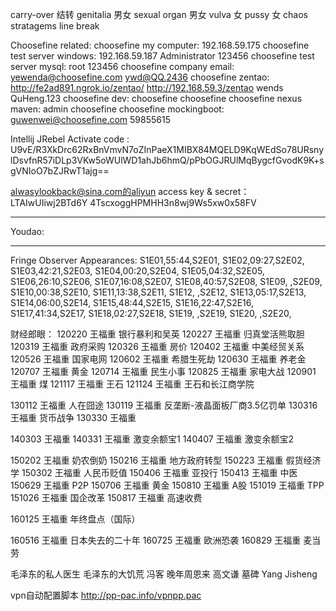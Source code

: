 
carry-over 结转
genitalia 男女 sexual organ 男女 vulva 女 pussy 女
chaos stratagems line break

Choosefine related:
choosefine my computer: 192.168.59.175
choosefine test server windows: 192.168.59.187 Administrator 123456
choosefine test server mysql: root 123456
choosefine company email: yewenda@choosefine.com ywd@QQ.2436
choosefine zentao:
    http://fe2ad891.ngrok.io/zentao/
    http://192.168.59.3/zentao
        wends QuHeng.123
choosefine dev: choosefine choosefine
choosefine nexus maven: admin choosefine
choosefine mockingboot: guwenwei@choosefine.com 59855615

Intellij JRebel Activate code :
    U9vE/R3XkDrc62RxBnVmvN7oZInPaeX1MIBX84MQELD9KqWEdSo78URsnylDsvfnR57iDLp3VKw5oWUlWD1ahJb6hmQ/pPbOGJRUlMqBygcfGvodK9K+sgVNIoO7bZJRwT1ajg==

alwasylookback@sina.com的aliyun access key & secret：
    LTAIwUIiwj2BTd6Y
    4TscxoggHPMHH3n8wj9Ws5xw0x58FV



-----------------------------------------------------------
Youdao:


-----------------------------------------------------------

Fringe Observer Appearances:
S1E01,55:44,S2E01,
S1E02,09:27,S2E02,
S1E03,42:21,S2E03,
S1E04,00:20,S2E04,
S1E05,04:32,S2E05,
S1E06,26:10,S2E06,
S1E07,16:08,S2E07,
S1E08,40:57,S2E08,
S1E09,     ,S2E09,
S1E10,00:38,S2E10,
S1E11,13:38,S2E11,
S1E12,     ,S2E12,
S1E13,05:17,S2E13,
S1E14,06:00,S2E14,
S1E15,48:44,S2E15,
S1E16,22:47,S2E16,
S1E17,41:34,S2E17,
S1E18,02:27,S2E18,
S1E19,     ,S2E19,
S1E20,     ,S2E20,


财经郎眼：
120220 王福重 银行暴利和吴英
120227 王福重 归真堂活熊取胆
120319 王福重 政府采购
120326 王福重 房价
120402 王福重 中美经贸关系
120526 王福重 国家电网
120602 王福重 希腊生死劫
120630 王福重 养老金
120707 王福重 黄金
120714 王福重 民生小事
120825 王福重 家电大战
120901 王福重 煤
121117 王福重 王石
121124 王福重 王石和长江商学院

130112 王福重 人在囧途
130119 王福重 反垄断-液晶面板厂商3.5亿罚单
130316 王福重 货币战争
130330 王福重

140303 王福重
140331 王福重 激变余额宝1
140407 王福重 激变余额宝2

150202 王福重 奶农倒奶
150216 王福重 地方政府转型
150223 王福重 假货经济学
150302 王福重 人民币贬值
150406 王福重 亚投行
150413 王福重 中医
150629 王福重 P2P
150706 王福重 黄金
150810 王福重 A股
151019 王福重 TPP
151026 王福重 国企改革
150817 王福重 高速收费

160125 王福重 年终盘点（国际）

160516 王福重 日本失去的二十年
160725 王福重 欧洲恐袭
160829 王福重 麦当劳

毛泽东的私人医生
毛泽东的大饥荒 冯客
晚年周恩来 高文谦
墓碑 Yang Jisheng


vpn自动配置脚本
http://pp-pac.info/vpnpp.pac
